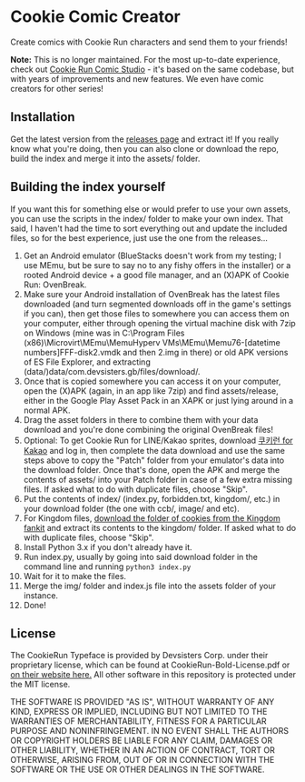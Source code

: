 # Cookie Comic Creator
Create comics with Cookie Run characters and send them to your friends!

**Note:** This is no longer maintained. For the most up-to-date experience, check out [Cookie Run Comic Studio](https://cookierun.comic.studio/) - it's based on the same codebase, but with years of improvements and new features. We even have comic creators for other series!
## Installation
Get the latest version from the [releases page](https://github.com/syrupyy/cookiecomiccreator/releases) and extract it! If you really know what you're doing, then you can also clone or download the repo, build the index and merge it into the assets/ folder.
## Building the index yourself
If you want this for something else or would prefer to use your own assets, you can use the scripts in the index/ folder to make your own index. That said, I haven't had the time to sort everything out and update the included files, so for the best experience, just use the one from the releases...
1. Get an Android emulator (BlueStacks doesn't work from my testing; I use MEmu, but be sure to say no to any fishy offers in the installer) or a rooted Android device + a good file manager, and an (X)APK of Cookie Run: OvenBreak.
2. Make sure your Android installation of OvenBreak has the latest files downloaded (and turn segmented downloads off in the game's settings if you can), then get those files to somewhere you can access them on your computer, either through opening the virtual machine disk with 7zip on Windows (mine was in C:\Program Files (x86)\Microvirt\MEmu\MemuHyperv VMs\MEmu\Memu76-[datetime numbers]FFF-disk2.vmdk and then 2.img in there) or old APK versions of ES File Explorer, and extracting (data/)data/com.devsisters.gb/files/download/.
3. Once that is copied somewhere you can access it on your computer, open the (X)APK (again, in an app like 7zip) and find assets/release, either in the Google Play Asset Pack in an XAPK or just lying around in a normal APK.
4. Drag the asset folders in there to combine them with your data download and you're done combining the original OvenBreak files!
5. Optional: To get Cookie Run for LINE/Kakao sprites, download [쿠키런 for Kakao](https://play.google.com/store/apps/details?id=com.devsisters.CookieRunForKakao) and log in, then complete the data download and use the same steps above to copy the "Patch" folder from your emulator's data into the download folder. Once that's done, open the APK and merge the contents of assets/ into your Patch folder in case of a few extra missing files. If asked what to do with duplicate files, choose "Skip".
6. Put the contents of index/ (index.py, forbidden.txt, kingdom/, etc.) in your download folder (the one with ccb/, image/ and etc).
7. For Kingdom files, [download the folder of cookies from the Kingdom fankit](https://www.dropbox.com/sh/pkmdawhvj08rmxf/AAAT2UqHoRw1gfw239xaLiz1a/03.%20Cookie?dl=0) and extract its contents to the kingdom/ folder. If asked what to do with duplicate files, choose "Skip".
8. Install Python 3.x if you don't already have it.
9. Run index.py, usually by going into said download folder in the command line and running `python3 index.py`
10. Wait for it to make the files.
11. Merge the img/ folder and index.js file into the assets folder of your instance.
12. Done!
## License
The CookieRun Typeface is provided by Devsisters Corp. under their proprietary license, which can be found at CookieRun-Bold-License.pdf or [on their website here.](https://www.cookierunfont.com/static/download/License_ko_en.pdf) All other software in this repository is protected under the MIT license.

THE SOFTWARE IS PROVIDED "AS IS", WITHOUT WARRANTY OF ANY KIND, EXPRESS OR IMPLIED, INCLUDING BUT NOT LIMITED TO THE WARRANTIES OF MERCHANTABILITY, FITNESS FOR A PARTICULAR PURPOSE AND NONINFRINGEMENT. IN NO EVENT SHALL THE AUTHORS OR COPYRIGHT HOLDERS BE LIABLE FOR ANY CLAIM, DAMAGES OR OTHER LIABILITY, WHETHER IN AN ACTION OF CONTRACT, TORT OR OTHERWISE, ARISING FROM, OUT OF OR IN CONNECTION WITH THE SOFTWARE OR THE USE OR OTHER DEALINGS IN THE SOFTWARE.